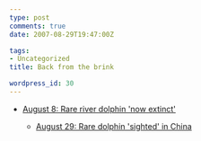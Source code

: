 ```yaml
---
type: post
comments: true
date: 2007-08-29T19:47:00Z

tags:
- Uncategorized
title: Back from the brink

wordpress_id: 30
---
```


* [August 8: Rare river dolphin 'now extinct'](http://news.bbc.co.uk/1/hi/sci/tech/6935343.stm)

  
  * [August 29: Rare dolphin 'sighted' in China](http://news.bbc.co.uk/1/hi/sci/tech/6969226.stm)


